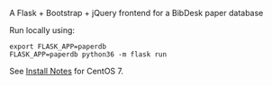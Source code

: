 A Flask + Bootstrap + jQuery frontend for a BibDesk paper database

Run locally using:
```
export FLASK_APP=paperdb
FLASK_APP=paperdb python36 -m flask run
```

See [Install Notes](INSTALL.md) for CentOS 7.